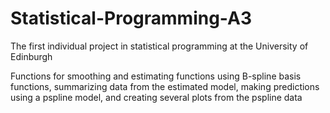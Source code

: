 # Statistical-Programming-A3
The first individual project in statistical programming at the University of Edinburgh

Functions for smoothing and estimating functions using B-spline basis functions, summarizing data from the 
estimated model, making predictions using a pspline model, and creating several plots from the pspline data
